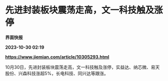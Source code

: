 # 先进封装板块震荡走高，文一科技触及涨停
**界面快报**

**2023-10-30 02:19**

**https://www.jiemian.com/article/10305293.html**

10月30日，先进封装板块震荡走高，文一科技触及涨停，实益达、纳芯微、易天股份、兴森科技涨超5%，长电科技、同兴达等跟涨。